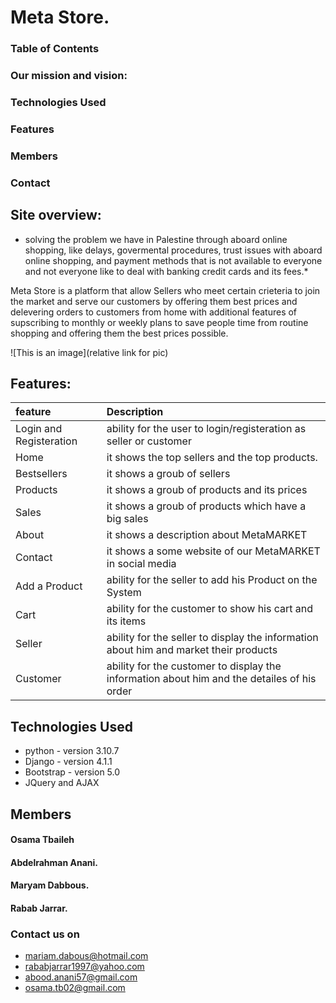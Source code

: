 # Meta Store.
### Table of Contents
### Our mission and vision:
### Technologies Used
### Features
### Members
### Contact

## Site overview:

- solving the problem we have in Palestine through aboard online shopping, like delays, govermental procedures, trust issues with aboard online shopping, and payment methods that is not available to everyone and not everyone like to deal with banking credit cards and its fees.\*

Meta Store is a platform that allow Sellers who meet certain crieteria to join the market and serve our customers by offering them
best prices and delevering orders to customers from home with additional features of supscribing to monthly or weekly plans to save people
time from routine shopping and offering them the best prices possible.


![This is an image](relative link for pic)

## Features:
| feature | Description |
| :--- | :--- |
| Login and Registeration | ability for the user to login/registeration as seller or customer |
| Home | it shows the top sellers and the top products. |
| Bestsellers | it shows a groub of sellers |
| Products | it shows a groub of products and its prices |
| Sales | it shows a groub of products which have a big sales |
| About | it shows a description about MetaMARKET |
| Contact | it shows a some website of our MetaMARKET in social media |
| Add a Product | ability for the seller to add his Product on the System |
| Cart | ability for the customer to show his cart and its items |
| Seller | ability for the seller to display the information about him and market their products |
| Customer | ability for the customer to display the information about him and the detailes of his order |

## Technologies Used
* python - version 3.10.7
* Django - version 4.1.1
* Bootstrap - version 5.0
* JQuery and AJAX


## Members
#### Osama Tbaileh
#### Abdelrahman Anani.
#### Maryam Dabbous.
#### Rabab Jarrar.

### Contact us on
* mariam.dabous@hotmail.com
* rababjarrar1997@yahoo.com
* abood.anani57@gmail.com
* osama.tb02@gmail.com

